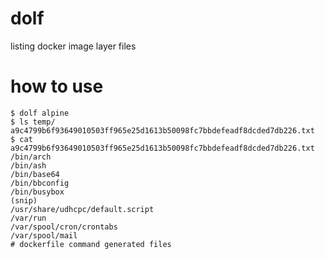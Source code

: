 # dolf

listing docker image layer files

# how to use
```
$ dolf alpine
$ ls temp/
a9c4799b6f93649010503ff965e25d1613b50098fc7bbdefeadf8dcded7db226.txt
$ cat a9c4799b6f93649010503ff965e25d1613b50098fc7bbdefeadf8dcded7db226.txt
/bin/arch
/bin/ash
/bin/base64
/bin/bbconfig
/bin/busybox
(snip)
/usr/share/udhcpc/default.script
/var/run
/var/spool/cron/crontabs
/var/spool/mail
# dockerfile command generated files
```

